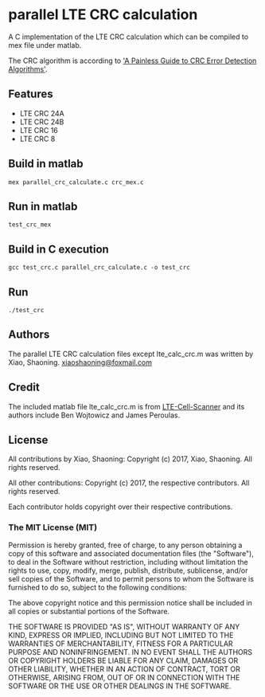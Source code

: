 # parallel LTE CRC calculation

A C implementation of the LTE CRC calculation which can be compiled to mex file under matlab.

The CRC algorithm is according to ['A Painless Guide to CRC Error Detection Algorithms'](http://www.repairfaq.org/filipg/LINK/F_crc_v3.html).

## Features
* LTE CRC 24A
* LTE CRC 24B
* LTE CRC 16
* LTE CRC 8

## Build in matlab

```
mex parallel_crc_calculate.c crc_mex.c
```
## Run in matlab

```
test_crc_mex
```

## Build in C execution

```
gcc test_crc.c parallel_crc_calculate.c -o test_crc
```

## Run

```
./test_crc
```

## Authors
The parallel LTE CRC calculation files except lte_calc_crc.m was written by Xiao, Shaoning. <xiaoshaoning@foxmail.com>

## Credit
The included matlab file lte_calc_crc.m is from [LTE-Cell-Scanner](https://github.com/JiaoXianjun/LTE-Cell-Scanner)
and its authors include Ben Wojtowicz and James Peroulas.

## License
All contributions by Xiao, Shaoning:
Copyright (c) 2017, Xiao, Shaoning.
All rights reserved.

All other contributions:
Copyright (c) 2017, the respective contributors.
All rights reserved.

Each contributor holds copyright over their respective contributions.

### The MIT License (MIT)

Permission is hereby granted, free of charge, to any person obtaining a copy
of this software and associated documentation files (the "Software"), to deal
in the Software without restriction, including without limitation the rights
to use, copy, modify, merge, publish, distribute, sublicense, and/or sell
copies of the Software, and to permit persons to whom the Software is
furnished to do so, subject to the following conditions:

The above copyright notice and this permission notice shall be included in all
copies or substantial portions of the Software.

THE SOFTWARE IS PROVIDED "AS IS", WITHOUT WARRANTY OF ANY KIND, EXPRESS OR
IMPLIED, INCLUDING BUT NOT LIMITED TO THE WARRANTIES OF MERCHANTABILITY,
FITNESS FOR A PARTICULAR PURPOSE AND NONINFRINGEMENT. IN NO EVENT SHALL THE
AUTHORS OR COPYRIGHT HOLDERS BE LIABLE FOR ANY CLAIM, DAMAGES OR OTHER
LIABILITY, WHETHER IN AN ACTION OF CONTRACT, TORT OR OTHERWISE, ARISING FROM,
OUT OF OR IN CONNECTION WITH THE SOFTWARE OR THE USE OR OTHER DEALINGS IN THE
SOFTWARE.
